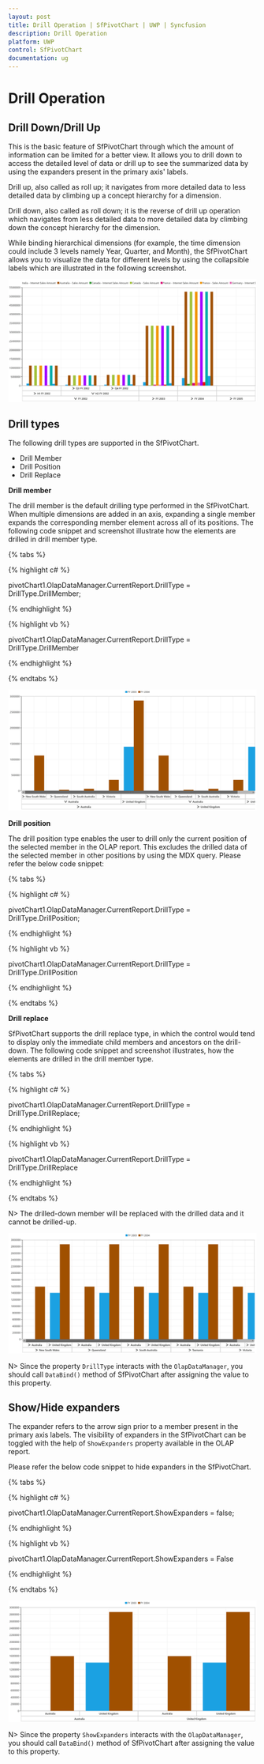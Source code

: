 ```yaml
---
layout: post
title: Drill Operation | SfPivotChart | UWP | Syncfusion
description: Drill Operation
platform: UWP
control: SfPivotChart
documentation: ug
---
```


# Drill Operation

## Drill Down/Drill Up

This is the basic feature of SfPivotChart through which the amount of information can be limited for a better view. It allows you to drill down to access the detailed level of data or drill up to see the summarized data by using the expanders present in the primary axis' labels.

Drill up, also called as roll up; it navigates from more detailed data to less detailed data by climbing up a concept hierarchy for a dimension.

Drill down, also called as roll down; it is the reverse of drill up operation which navigates from less detailed data to more detailed data by climbing down the concept hierarchy for the dimension.

While binding hierarchical dimensions (for example, the time dimension could include 3 levels namely Year, Quarter, and Month), the SfPivotChart allows you to visualize the data for different levels by using the collapsible labels which are illustrated in the following screenshot.

![](Drill-Operation_images/Drill-operation.png)

## Drill types

The following drill types are supported in the SfPivotChart.

* Drill Member
* Drill Position
* Drill Replace

**Drill member**

The drill member is the default drilling type performed in the SfPivotChart. When multiple dimensions are added in an axis, expanding a single member expands the corresponding member element across all of its positions. The following code snippet and screenshot illustrate how the elements are drilled in drill member type.

{% tabs %}

{% highlight c# %}

pivotChart1.OlapDataManager.CurrentReport.DrillType = DrillType.DrillMember;

{% endhighlight %}

{% highlight vb %}

pivotChart1.OlapDataManager.CurrentReport.DrillType = DrillType.DrillMember

{% endhighlight %}

{% endtabs %}

![](Drill-Operation_images/Drill-member.png)

**Drill position**

The drill position type enables the user to drill only the current position of the selected member in the OLAP report. This excludes the drilled data of the selected member in other positions by using the MDX query. Please refer the below code snippet:

{% tabs %}

{% highlight c# %}

pivotChart1.OlapDataManager.CurrentReport.DrillType = DrillType.DrillPosition;

{% endhighlight %}

{% highlight vb %}

pivotChart1.OlapDataManager.CurrentReport.DrillType = DrillType.DrillPosition

{% endhighlight %}

{% endtabs %}

**Drill replace**

SfPivotChart supports the drill replace type, in which the control would tend to display only the immediate child members and ancestors on the drill-down. The following code snippet and screenshot illustrates, how the elements are drilled in the drill member type.

{% tabs %}

{% highlight c# %}

pivotChart1.OlapDataManager.CurrentReport.DrillType = DrillType.DrillReplace;

{% endhighlight %}

{% highlight vb %}

pivotChart1.OlapDataManager.CurrentReport.DrillType = DrillType.DrillReplace

{% endhighlight %}

{% endtabs %}

N> The drilled-down member will be replaced with the drilled data and it cannot be drilled-up.

![](Drill-Operation_images/Drill-replace.png)

N> Since the property `DrillType` interacts with the `OlapDataManager`, you should call `DataBind()` method of SfPivotChart after assigning the value to this property.

## Show/Hide expanders

The expander refers to the arrow sign prior to a member present in the primary axis labels. The visibility of expanders in the SfPivotChart can be toggled with the help of `ShowExpanders` property available in the OLAP report.

Please refer the below code snippet to hide expanders in the SfPivotChart.

{% tabs %}

{% highlight c# %}

pivotChart1.OlapDataManager.CurrentReport.ShowExpanders = false;

{% endhighlight %}

{% highlight vb %}

pivotChart1.OlapDataManager.CurrentReport.ShowExpanders = False

{% endhighlight %}

{% endtabs %}

![](Drill-Operation_images/Drill-operation-hide-expanders.png)

N> Since the property `ShowExpanders` interacts with the `OlapDataManager`, you should call `DataBind()` method of SfPivotChart after assigning the value to this property.